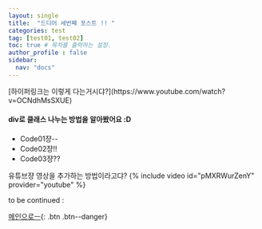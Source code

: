 ```yaml
---
layout: single
title:  "드디어 세번째 포스트 !! "
categories: test
tag: [test01, test02]
toc: true # 목차를 출력하는 설정.
author_profile : false
sidebar:
  nav: "docs"
---
```


<div class="notice--warning">
[하이퍼링크는 이렇게 다는거시댜?](https://www.youtube.com/watch?v=OCNdhMsSXUE)
</div>

<div class="notice--success">
  <h4>div로 클래스 나누는 방법을 알아봤어요 :D</h4>
  <ul>
    <li>Code01쟝--</li>
    <li>Code02쟝!!</li>
    <li>Code03쟝??</li>
  </ul>
</div>


유튜브쟝 영상을 추가하는 방법이라고댜?
{% include video id="pMXRWurZenY" provider="youtube" %}


to be continued :


[메인으로ㅡ](https://crew8264.github.io){: .btn .btn--danger}
